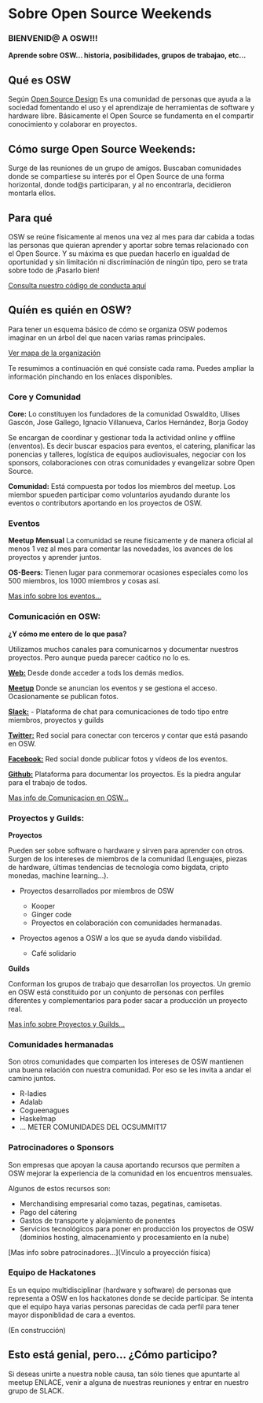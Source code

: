 # Sobre Open Source Weekends
### BIENVENID@ A OSW!!!

**Aprende sobre OSW... historia, posibilidades, grupos de trabajao, etc...**

## Qué es OSW

Según [Open Source Design](http://opensourcedesign.net/)
Es una comunidad de personas que ayuda a la sociedad fomentando el uso y el aprendizaje de herramientas de software y hardware libre.
Básicamente el Open Source se fundamenta en el compartir conocimiento y colaborar en proyectos.

## Cómo surge Open Source Weekends:

Surge de las reuniones de un grupo de amigos. Buscaban comunidades donde se compartiese su interés por el Open Source de una forma horizontal, donde tod@s participaran, y al no encontrarla, decidieron montarla ellos.

## Para qué

OSW se reúne físicamente al menos una vez al mes para dar cabida a todas las personas que quieran aprender y aportar sobre temas relacionado con el Open Source. Y su máxima es que puedan hacerlo en igualdad de oportunidad y sin limitación ni discriminación de ningún tipo, pero se trata sobre todo de ¡Pasarlo bien!

[Consulta nuestro código de conducta aquí](vínculo)

## Quíén es quién en OSW?

Para tener un esquema básico de cómo se organiza OSW podemos imaginar  en un árbol del que nacen varias ramas principales.

[Ver mapa de la organización](https://coggle.it/diagram/WO3fXO56tgABc2Ej/3d20af5b36cf3e7b7a570be844721cb371f70fea75a17e47e7be2fe8964593cf)

Te resumimos a continuación en qué consiste cada rama. Puedes ampliar la información pinchando en los enlaces disponibles.

### Core y Comunidad

**Core:**
Lo constituyen los fundadores de la comunidad Oswaldito, Ulises Gascón, Jose Gallego, Ignacio Villanueva, Carlos Hernández, Borja Godoy

Se encargan de coordinar y gestionar toda la actividad online y offline (enventos). Es decir buscar espacios para eventos, el catering, planificar las ponencias y talleres, logística de equipos audiovisuales, negociar con los sponsors,  colaboraciones con otras comunidades y evangelizar sobre Open Source.

**Comunidad:**
Está compuesta por todos los miembros del meetup. Los miembor spueden participar como voluntarios ayudando durante los eventos o contributors aportando en los proyectos de OSW.

### Eventos

**Meetup Mensual**
La comunidad se reune físicamente y de manera oficial al menos 1 vez al mes para comentar las novedades, los avances de los proyectos y aprender juntos.

**OS-Beers:**
Tienen lugar para conmemorar ocasiones especiales como los 500 miembros, los 1000 miembros y cosas así.
  
[Mas info sobre los eventos...](vínculo)


### Comunicación en OSW:

**¿Y cómo me entero de lo que pasa?**

Utilizamos muchos canales para comunicarnos y documentar nuestros proyectos. Pero aunque pueda parecer caótico no lo es.

[**Web:**](Vínculo) Desde donde acceder a tods los demás medios.

[**Meetup**](Vínculo)  Donde se anuncian los eventos y se gestiona el acceso. Ocasionamente se publican  fotos.

[**Slack:**](Vínculo) - Plataforma de chat para comunicaciones de todo tipo entre miembros, proyectos y guilds

[**Twitter:**](Vínculo) Red social para conectar con terceros y contar que está pasando en OSW.

[**Facebook:**](Vínvulo) Red social donde publicar fotos y vídeos de los eventos.
  
[**Github:**](vínculo) Plataforma para documentar los proyectos. Es la piedra angular para el trabajo de todos.

[Mas info de Comunicacion en OSW...](vínculo)

### Proyectos y Guilds:

**Proyectos**

Pueden ser sobre software o hardware y sirven para aprender con otros.
Surgen de los intereses de miembros de la comunidad (Lenguajes, piezas de hardware, últimas tendencias de tecnología como bigdata,  cripto monedas, machine learning...).

- Proyectos desarrollados por miembros de OSW
  - Kooper
  - Ginger code
  - Proyectos en colaboración con comunidades hermanadas.
 
- Proyectos agenos a OSW a los que se ayuda dando visbilidad.
  - Café solidario

**Guilds**

Conforman los grupos de trabajo que desarrollan los proyectos.
Un gremio en OSW está constituido por un conjunto de personas con perfiles diferentes y complementarios para poder sacar a producción un proyecto real.

[Mas info sobre Proyectos y Guilds...](vínculo)

### Comunidades hermanadas

Son otros comunidades que comparten los intereses de OSW mantienen una buena relación con nuestra comunidad. Por eso se les invita a andar el camino juntos.
- R-ladies
- Adalab
- Cogueenagues
- Haskelmap
- ...
METER COMUNIDADES DEL OCSUMMIT17

### Patrocinadores o Sponsors

Son empresas que apoyan la causa aportando recursos que permiten a OSW mejorar la experiencia de la comunidad en los encuentros mensuales.

Algunos de estos recursos son:

 - Merchandising empresarial como tazas, pegatinas, camisetas.
 - Pago del cátering
 - Gastos de transporte y alojamiento de ponentes
 - Servicios tecnológicos para poner en producción los proyectos de OSW (dominios hosting, almacenamiento y procesamiento en la nube)

[Mas info sobre patrocinadores...](Vínculo a proyección física)

### Equipo de Hackatones

Es un equipo multidisciplinar  (hardware y software) de personas que representa a OSW en los hackatones donde se decide participar.
Se intenta que el equipo haya varias personas parecidas de cada perfil para tener mayor disponiblidad de cara a eventos.

(En construcción)

## Esto está genial, pero... ¿Cómo participo?

Si deseas unirte a nuestra noble causa, tan sólo tienes que apuntarte al meetup ENLACE, venir a alguna de nuestras reuniones y entrar en nuestro grupo de SLACK.






